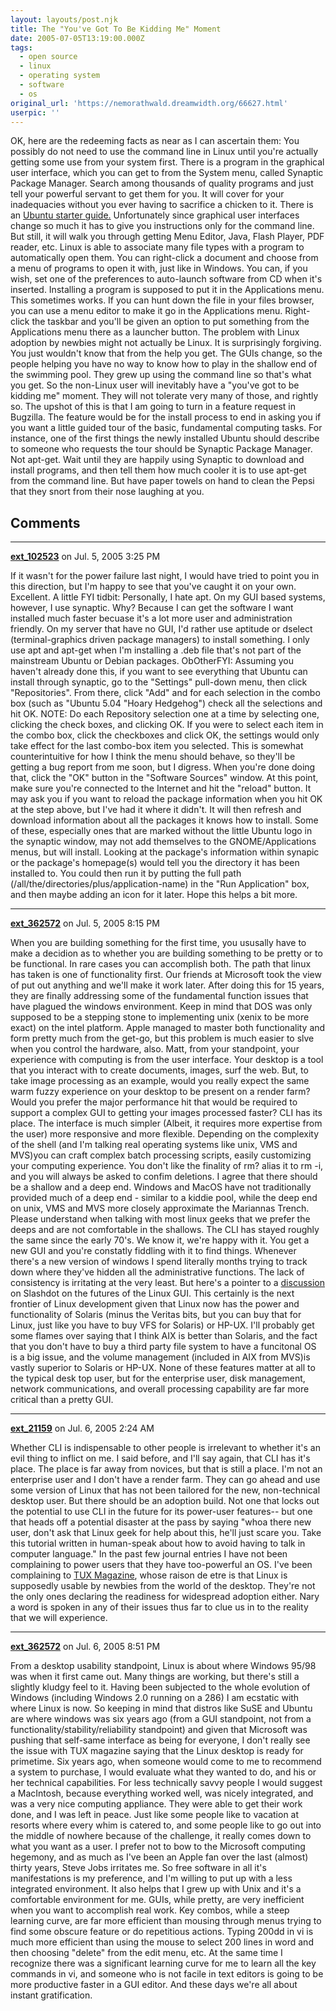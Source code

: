 ```yaml
---
layout: layouts/post.njk
title: The "You've Got To Be Kidding Me" Moment
date: 2005-07-05T13:19:00.000Z
tags:
  - open source
  - linux
  - operating system
  - software
  - os
original_url: 'https://nemorathwald.dreamwidth.org/66627.html'
userpic: ''
---
```

OK, here are the redeeming facts as near as I can ascertain them: You possibly do not need to use the command line in Linux until you're actually getting some use from your system first. There is a program in the graphical user interface, which you can get to from the System menu, called Synaptic Package Manager. Search among thousands of quality programs and just tell your powerful servant to get them for you. It will cover for your inadequacies without you ever having to sacrifice a chicken to it. There is an [Ubuntu starter guide.](http://ubuntuguide.org/) Unfortunately since graphical user interfaces change so much it has to give you instructions only for the command line. But still, it will walk you through getting Menu Editor, Java, Flash Player, PDF reader, etc. Linux is able to associate many file types with a program to automatically open them. You can right-click a document and choose from a menu of programs to open it with, just like in Windows. You can, if you wish, set one of the preferences to auto-launch software from CD when it's inserted. Installing a program is supposed to put it in the Applications menu. This sometimes works. If you can hunt down the file in your files browser, you can use a menu editor to make it go in the Applications menu. Right-click the taskbar and you'll be given an option to put something from the Applications menu there as a launcher button. The problem with Linux adoption by newbies might not actually be Linux. It is surprisingly forgiving. You just wouldn't know that from the help you get. The GUIs change, so the people helping you have no way to know how to play in the shallow end of the swimming pool. They grew up using the command line so that's what you get. So the non-Linux user will inevitably have a "you've got to be kidding me" moment. They will not tolerate very many of those, and rightly so. The upshot of this is that I am going to turn in a feature request in Bugzilla. The feature would be for the install process to end in asking you if you want a little guided tour of the basic, fundamental computing tasks. For instance, one of the first things the newly installed Ubuntu should describe to someone who requests the tour should be Synaptic Package Manager. Not apt-get. Wait until they are happily using Synaptic to download and install programs, and then tell them how much cooler it is to use apt-get from the command line. But have paper towels on hand to clean the Pepsi that they snort from their nose laughing at you.

## Comments

---

**[ext_102523](https://www.dreamwidth.org/users/ext_102523)** on Jul. 5, 2005 3:25 PM

If it wasn't for the power failure last night, I would have tried to point you in this direction, but I'm happy to see that you've caught it on your own. Excellent. A little FYI tidbit: Personally, I hate apt. On my GUI based systems, however, I use synaptic. Why? Because I can get the software I want installed much faster becuase it's a lot more user and administration friendly. On my server that have no GUI, I'd rather use aptitude or dselect (terminal-graphics driven package managers) to install something. I only use apt and apt-get when I'm installing a .deb file that's not part of the mainstream Ubuntu or Debian packages. ObOtherFYI: Assuming you haven't already done this, if you want to see everything that Ubuntu can install through synaptic, go to the "Settings" pull-down menu, then click "Repositories". From there, click "Add" and for each selection in the combo box (such as "Ubuntu 5.04 "Hoary Hedgehog") check all the selections and hit OK. NOTE: Do each Repository selection one at a time by selecting one, clicking the check boxes, and clicking OK. If you were to select each item in the combo box, click the checkboxes and click OK, the settings would only take effect for the last combo-box item you selected. This is somewhat counterintuitive for how I think the menu should behave, so they'll be getting a bug report from me soon, but I digress. When you're done doing that, click the "OK" button in the "Software Sources" window. At this point, make sure you're connected to the Internet and hit the "reload" button. It may ask you if you want to reload the package information when you hit OK at the step above, but I've had it where it didn't. It will then refresh and download information about all the packages it knows how to install. Some of these, especially ones that are marked without the little Ubuntu logo in the synaptic window, may not add themselves to the GNOME/Applications menus, but will install. Looking at the package's information within synapic or the package's homepage(s) would tell you the directory it has been installed to. You could then run it by putting the full path (/all/the/directories/plus/application-name) in the "Run Application" box, and then maybe adding an icon for it later. Hope this helps a bit more.

---

**[ext_362572](https://www.dreamwidth.org/users/ext_362572)** on Jul. 5, 2005 8:15 PM

When you are building something for the first time, you ususally have to make a decidion as to whether you are building something to be pretty or to be functional. In rare cases you can accomplish both. The path that linux has taken is one of functionality first. Our friends at Microsoft took the view of put out anything and we'll make it work later. After doing this for 15 years, they are finally addressing some of the fundamental function issues that have plagued the windows environment. Keep in mind that DOS was only supposed to be a stepping stone to implementing unix (xenix to be more exact) on the intel platform. Apple managed to master both functionality and form pretty much from the get-go, but this problem is much easier to slve when you control the hardware, also. Matt, from your standpoint, your experience with computing is from the user interface. Your desktop is a tool that you interact with to create documents, images, surf the web. But, to take image processing as an example, would you really expect the same warm fuzzy experience on your desktop to be present on a render farm? Would you prefer the major performance hit that would be required to support a complex GUI to getting your images processed faster? CLI has its place. The interface is much simpler (Albeit, it requires more expertise from the user) more responsive and more flexible. Depending on the complexity of the shell (and I'm talking real operating systems like unix, VMS and MVS)you can craft complex batch processing scripts, easily customizing your computing experience. You don't like the finality of rm? alias it to rm -i, and you will always be asked to confim deletions. I agree that there should be a shallow and a deep end. Windows and MacOS have not traditionally provided much of a deep end - similar to a kiddie pool, while the deep end on unix, VMS and MVS more closely approximate the Mariannas Trench. Please understand when talking with most linux geeks that we prefer the deeps and are not comfortable in the shallows. The CLI has stayed roughly the same since the early 70's. We know it, we're happy with it. You get a new GUI and you're constatly fiddling with it to find things. Whenever there's a new version of windows I spend literally months trying to track down where they've hidden all the administrative functions. The lack of consistency is irritating at the very least. But here's a pointer to a [discussion](http://linux.slashdot.org/linux/05/07/05/006223.shtml?tid=189&tid=106) on Slashdot on the futures of the Linux GUI. This certainly is the next frontier of Linux development given that Linux now has the power and functionality of Solaris (minus the Veritas bits, but you can buy that for Linux, just like you have to buy VFS for Solaris) or HP-UX. I'll probably get some flames over saying that I think AIX is better than Solaris, and the fact that you don't have to buy a third party file system to have a funcitonal OS is a big issue, and the volume management (included in AIX from MVS)is vastly superior to Solaris or HP-UX. None of these features matter at all to the typical desk top user, but for the enterprise user, disk management, network communications, and overall processing capability are far more critical than a pretty GUI.

---

**[ext_21159](https://www.dreamwidth.org/users/ext_21159)** on Jul. 6, 2005 2:24 AM

Whether CLI is indispensable to other people is irrelevant to whether it's an evil thing to inflict on me. I said before, and I'll say again, that CLI has it's place. The place is far away from novices, but that is still a place. I'm not an enterprise user and I don't have a render farm. They can go ahead and use some version of Linux that has not been tailored for the new, non-technical desktop user. But there should be an adoption build. Not one that locks out the potential to use CLI in the future for its power-user features-- but one that heads off a potential disaster at the pass by saying "whoa there new user, don't ask that Linux geek for help about this, he'll just scare you. Take this tutorial written in human-speak about how to avoid having to talk in computer language." In the past few journal entries I have not been complaining to power users that they have too-powerful an OS. I've been complaining to [TUX Magazine](http://www.tuxmagazine.com/), whose raison de etre is that Linux is supposedly usable by newbies from the world of the desktop. They're not the only ones declaring the readiness for widespread adoption either. Nary a word is spoken in any of their issues thus far to clue us in to the reality that we will experience.

---

**[ext_362572](https://www.dreamwidth.org/users/ext_362572)** on Jul. 6, 2005 8:51 PM

From a desktop usability standpoint, Linux is about where Windows 95/98 was when it first came out. Many things are working, but there's still a slightly kludgy feel to it. Having been subjected to the whole evolution of Windows (including Windows 2.0 running on a 286) I am ecstatic with where Linux is now. So keeping in mind that distros like SuSE and Ubuntu are where windows was six years ago (from a GUI standpoint, not from a functionality/stability/reliability standpoint) and given that Microsoft was pushing that self-same interface as being for everyone, I don't really see the issue with TUX magazine saying that the Linux desktop is ready for primetime. Six years ago, when someone would come to me to recommend a system to purchase, I would evaluate what they wanted to do, and his or her technical capabilities. For less technically savvy people I would suggest a MacIntosh, because everything worked well, was nicely integrated, and was a very nice computing appliance. They were able to get their work done, and I was left in peace. Just like some people like to vacation at resorts where every whim is catered to, and some people like to go out into the middle of nowhere because of the challenge, it really comes down to what you want as a user. I prefer not to bow to the Microsoft computing hegemony, and as much as I've been an Apple fan over the last (almost) thirty years, Steve Jobs irritates me. So free software in all it's manifestations is my preference, and I'm willing to put up with a less integrated environment. It also helps that I grew up with Unix and it's a comfortable environment for me. GUIs, while pretty, are very inefficient when you want to accomplish real work. Key combos, while a steep learning curve, are far more efficient than mousing through menus trying to find some obscure feature or do repetitious actions. Typing 200dd in vi is much more efficient than using the mouse to select 200 lines in word and then choosing "delete" from the edit menu, etc. At the same time I recognize there was a significant learning curve for me to learn all the key commands in vi, and someone who is not facile in text editors is going to be more productive faster in a GUI editor. And these days we're all about instant gratification.
